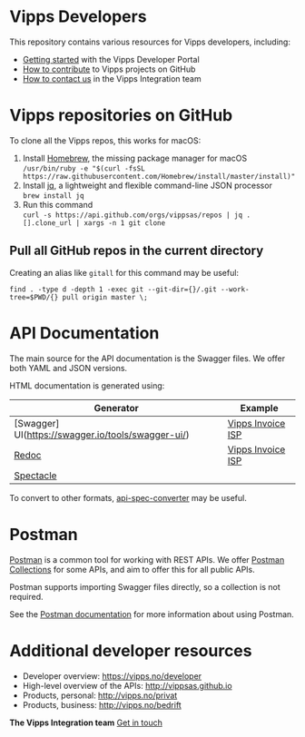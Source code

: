 # Vipps Developers

This repository contains various resources for Vipps developers, including:

* [Getting started](vipps-developer-portal-getting-started.md) with the Vipps Developer Portal
* [How to contribute](contribute.md) to Vipps projects on GitHub
* [How to contact us](contact.md) in the Vipps Integration team

# Vipps repositories on GitHub

To clone all the Vipps repos, this works for macOS:

1. Install [Homebrew](https://brew.sh), the missing package manager for macOS  
        ```
/usr/bin/ruby -e "$(curl -fsSL https://raw.githubusercontent.com/Homebrew/install/master/install)"
        ```
2. Install [jq](https://stedolan.github.io/jq/), a lightweight and flexible command-line JSON processor  
        ```
brew install jq
       ```
3. Run this command  
        ```
curl -s https://api.github.com/orgs/vippsas/repos | jq .[].clone_url | xargs -n 1 git clone
        ```

## Pull all GitHub repos in the current directory

Creating an alias like `gitall` for this command may be useful:

```
find . -type d -depth 1 -exec git --git-dir={}/.git --work-tree=$PWD/{} pull origin master \;
```

# API Documentation

The main source for the API documentation is the Swagger files.
We offer both YAML and JSON versions.

HTML documentation is generated using:

| Generator                                          | Example                  |
| -------------------------------------------------- | ------------------------ |
| [Swagger] UI(https://swagger.io/tools/swagger-ui/) | [Vipps Invoice ISP](https://vippsas.github.io/vipps-invoice-api/isp.html) |
| [Redoc](https://github.com/Rebilly/ReDoc)          | [Vipps Invoice ISP](https://vippsas.github.io/vipps-invoice-api/redoc-isp.html) |
| [Spectacle](https://sourcey.com/spectacle/)        |  |

To convert to other formats, [api-spec-converter](https://github.com/LucyBot-Inc/api-spec-converter/) may be useful.

# Postman

[Postman](https://www.getpostman.com/) is a common tool for working with REST APIs.
We offer [Postman Collections](https://www.getpostman.com/collection)
for some APIs, and aim to offer this for all public APIs.

Postman supports importing Swagger files directly, so a collection is not required.

See the [Postman documentation](https://www.getpostman.com/docs/) for more information about using Postman.

# Additional developer resources

* Developer overview: https://vipps.no/developer
* High-level overview of the APIs: http://vippsas.github.io
* Products, personal: http://vipps.no/privat
* Products, business: http://vipps.no/bedrift



**The Vipps Integration team**
[Get in touch](contact.md)
